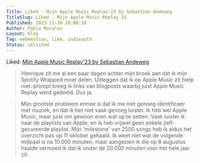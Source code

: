 ```yaml
---
Title: Liked - Mijn Apple Music Replay'23 by Sebastian Andeweg
TitleSlug: Liked - Mijn Apple Music Replay 23
Published: 2023-11-30 16:00:10
Author: Pablo Morales
Layout: blog
Tag: webmention, like, indieauth
Status: unlisted
---
```

Liked: <a href="https://seblog.nl/2023/12/01/1/mijn-apple-music-replay-23" class="u-like-of">Mijn Apple Music Replay'23 by Sebastian Andeweg</a>

>Henrique zit me al een paar dagen achter mijn broek aan dat ik mijn Spotify Wrapped moet delen. Uitleggen dat ik op Apple Music zit hielp niet: prompt kreeg ik links van blogposts waarbij juist Apple Music Replay werd gedeeld. Dus ja.

>Mijn grootste probleem ermee is dat ik me niet genoeg identificeer met muziek, en dat ik het niet vaak genoeg luister. Ik heb wel Apple Music, maar juist om gewoon even wat op te zetten. Vaak luister ik naar de playlists van Apple, en ik heb vrijwel geen enkele zelf-gecureerde playlist. Mijn 'milestone' van 2500 songs heb ik aldus het overzicht pas op 11 oktober gehaald. Ik weet niet wat de volgende mijlpaal is na 10.000 minuten, maar aangezien ik die op 8 augustus haalde vermoed ik dat ik onder de 20.000 minuten voor het hele jaar zit.